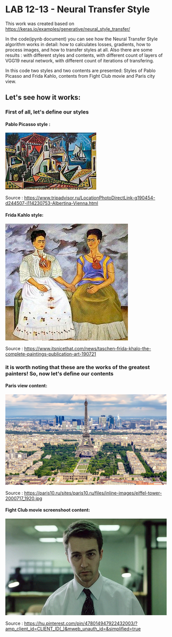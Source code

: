# LAB 12-13 - Neural Transfer Style
This work was created based on https://keras.io/examples/generative/neural_style_transfer/

In the code(ipynb document) you can see how the Neural Transfer Style algorithm works in detail: how to calculates losses, gradients, how to process images, and how to transfer styles at all. Also there are some results : with different styles and contents, with different count of layers of VGG19 neural network, with different count of iterations of transfering.

In this code two styles and two contents are presented: Styles of Pablo Picasso and Frida Kahlo, contents from Fight Club movie and Paris city view.

## Let's see how it works:

### First of all, let's define our styles

#### Pablo Picasso style : 
![alt text](https://github.com/Poludzen/Lab-12-13/blob/main/images/pablo_picasso_style.jpg?raw=true "Pablo Picasso Style")

Source : https://www.tripadvisor.ru/LocationPhotoDirectLink-g190454-d244507-i114230753-Albertina-Vienna.html

#### Frida Kahlo style: 
![alt text](https://github.com/Poludzen/Lab-12-13/blob/main/images/frida_kahlo_style.jpg?raw=true "Frida Kahlo Style")

Source : https://www.itsnicethat.com/news/taschen-frida-khalo-the-complete-paintings-publication-art-190721

### it is worth noting that these are the works of the greatest painters! So, now let's define our contents

#### Paris view content:
![alt text](https://github.com/Poludzen/Lab-12-13/blob/main/images/paris_content.jpg?raw=true "Paris content")

Source : https://paris10.ru/sites/paris10.ru/files/inline-images/eiffel-tower-2000717_1920.jpg

#### Fight Club movie screenshoot content:
![alt text](https://github.com/Poludzen/Lab-12-13/blob/main/images/fight_club_content.png?raw=true "Fight Club Content")

Source : https://hu.pinterest.com/pin/478014947922432003/?amp_client_id=CLIENT_ID(_)&mweb_unauth_id=&simplified=true


